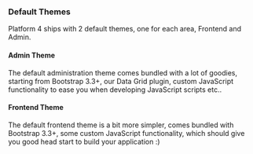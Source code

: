 ### Default Themes

Platform 4 ships with 2 default themes, one for each area, Frontend and Admin.

#### Admin Theme

The default administration theme comes bundled with a lot of goodies, starting from Bootstrap 3.3+, our Data Grid plugin, custom JavaScript functionality to ease you when developing JavaScript scripts etc..

#### Frontend Theme

The default frontend theme is a bit more simpler, comes bundled with Bootstrap 3.3+, some custom JavaScript functionality, which should give you good head start to build your application :)
